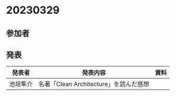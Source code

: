 # 20230329

## 参加者

## 発表

| 発表者   | 発表内容                               | 資料 |
| -------- | -------------------------------------- | ---- |
| 池垣隼介 | 名著「Clean Architecture」を読んだ感想 |      |
